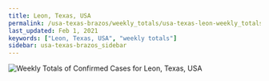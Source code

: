 ```yaml
---
title: Leon, Texas, USA
permalink: /usa-texas-brazos/weekly_totals/usa-texas-leon-weekly_totals.html
last_updated: Feb 1, 2021
keywords: ["Leon, Texas, USA", "weekly totals"]
sidebar: usa-texas-brazos_sidebar
---
```


![Weekly Totals of Confirmed Cases for Leon, Texas, USA](/covid_tracker/images/graphs/usa-texas-leon-weekly_totals_graph.png)
